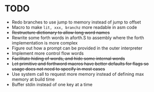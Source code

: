 # TODO
- Redo branches to use jump to memory instead of jump to offset
- Macro to make `lit, xxx, branchz` more readable in asm code
- ~~Restructure dictionary to allow long word names~~
- Rewrite some forth words in aforth.S to assembly where the forth
  implementation is more complex
- Figure out how a prompt can be provided in the outer interpreter
- Implement more control flow words
- ~~Facilitate hiding of words, and hide some internal words~~
- ~~Let primitive and forthword macros have better defaults for flags
  so usage does not need to specify in most cases~~
- Use system call to request more memory instead of defining max
  memory at build time
- Buffer stdin instead of one key at a time
